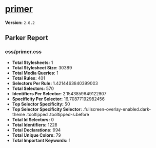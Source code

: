# [primer]( http://primercss.io )

**Version:** `2.0.2`

## Parker Report

### css/primer.css

- **Total Stylesheets:** 1
- **Total Stylesheet Size:** 30389
- **Total Media Queries:** 1
- **Total Rules:** 401
- **Selectors Per Rule:** 1.4214463840399003
- **Total Selectors:** 570
- **Identifiers Per Selector:** 2.1543859649122807
- **Specificity Per Selector:** 16.70877192982456
- **Top Selector Specificity:** 50
- **Top Selector Specificity Selector:** .fullscreen-overlay-enabled.dark-theme .tooltipped .tooltipped-s:before
- **Total Id Selectors:** 0
- **Total Identifiers:** 1228
- **Total Declarations:** 994
- **Total Unique Colors:** 79
- **Total Important Keywords:** 1
